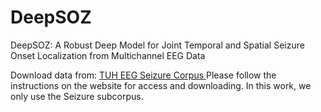 # DeepSOZ
DeepSOZ: A Robust Deep Model for Joint Temporal and Spatial Seizure Onset Localization from Multichannel EEG Data

Download data from: [TUH EEG Seizure Corpus
](https://isip.piconepress.com/projects/tuh_eeg/html/downloads.shtml) Please follow the instructions on the website for access and downloading. In this work, we only use the Seizure subcorpus. 
